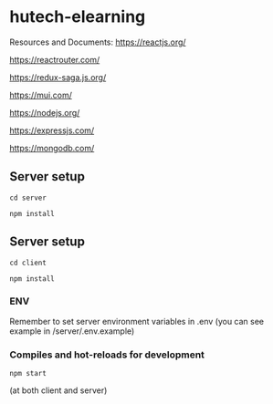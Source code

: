 # hutech-elearning

Resources and Documents:
https://reactjs.org/

https://reactrouter.com/

https://redux-saga.js.org/

https://mui.com/

https://nodejs.org/

https://expressjs.com/

https://mongodb.com/

## Server setup

```
cd server
```

```
npm install
```

## Server setup

```
cd client
```

```
npm install
```

### ENV

Remember to set server environment variables in .env (you can see example in /server/.env.example)

### Compiles and hot-reloads for development

```
npm start
```

(at both client and server)
